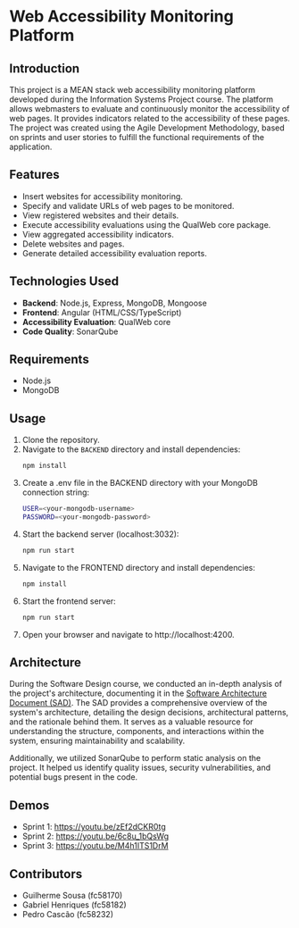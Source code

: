# Web Accessibility Monitoring Platform

## Introduction

This project is a MEAN stack web accessibility monitoring platform developed during the Information Systems Project course. The platform allows webmasters to evaluate and continuously monitor the accessibility of web pages. It provides indicators related to the accessibility of these pages. The project was created using the Agile Development Methodology, based on sprints and user stories to fulfill the functional requirements of the application.

## Features

- Insert websites for accessibility monitoring.
- Specify and validate URLs of web pages to be monitored.
- View registered websites and their details.
- Execute accessibility evaluations using the QualWeb core package.
- View aggregated accessibility indicators.
- Delete websites and pages.
- Generate detailed accessibility evaluation reports.

## Technologies Used

- **Backend**: Node.js, Express, MongoDB, Mongoose
- **Frontend**: Angular (HTML/CSS/TypeScript)
- **Accessibility Evaluation**: QualWeb core
- **Code Quality**: SonarQube

## Requirements

- Node.js
- MongoDB

## Usage

1. Clone the repository.
2. Navigate to the `BACKEND` directory and install dependencies:
   ```sh
   npm install
   ```
3. Create a .env file in the BACKEND directory with your MongoDB connection string: 
   ``` sh
   USER=<your-mongodb-username> 
   PASSWORD=<your-mongodb-password>
   ```
4. Start the backend server (localhost:3032):
   ```sh
   npm run start
   ```
5. Navigate to the FRONTEND directory and install dependencies:
   ```sh
   npm install
   ```
6. Start the frontend server:
   ```sh
   npm run start
   ```
7. Open your browser and navigate to http://localhost:4200.

## Architecture
During the Software Design course, we conducted an in-depth analysis of the project's architecture, documenting it in the [Software Architecture Document (SAD)](Software%20Architecture%20Document.pdf). The SAD provides a comprehensive overview of the system's architecture, detailing the design decisions, architectural patterns, and the rationale behind them. It serves as a valuable resource for understanding the structure, components, and interactions within the system, ensuring maintainability and scalability.

Additionally, we utilized SonarQube to perform static analysis on the project. It helped us identify quality issues, security vulnerabilities, and potential bugs present in the code.

## Demos

- Sprint 1: https://youtu.be/zEf2dCKR0tg
- Sprint 2: https://youtu.be/6c8u_1bQsWg
- Sprint 3: https://youtu.be/M4h1ITS1DrM

## Contributors
- Guilherme Sousa (fc58170)
- Gabriel Henriques (fc58182)
- Pedro Cascão (fc58232)
